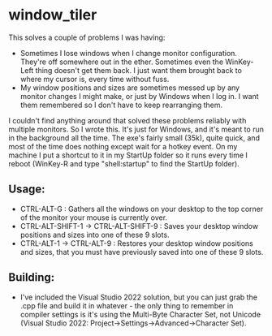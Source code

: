 # window_tiler

This solves a couple of problems I was having:
 - Sometimes I lose windows when I change monitor configuration. They're off somewhere out in the ether. Sometimes even the WinKey-Left thing doesn't get them back. I just want them brought back to where my cursor is, every time without fuss.
 - My window positions and sizes are sometimes messed up by any monitor changes I might make, or just by Windows when I log in. I want them remembered so I don't have to keep rearranging them.

I couldn't find anything around that solved these problems reliably with multiple monitors. So I wrote this.
It's just for Windows, and it's meant to run in the background all the time. The exe's fairly small (35k), quite quick, and most of the time does nothing except wait for a hotkey event. On my machine I put a shortcut to it in my StartUp folder so it runs every time I reboot (WinKey-R and type "shell:startup" to find the StartUp folder).

## Usage:
 - CTRL-ALT-G : Gathers all the windows on your desktop to the top corner of the monitor your mouse is currently over.
 - CTRL-ALT-SHIFT-1 -> CTRL-ALT-SHIFT-9 : Saves your desktop window positions and sizes into one of these 9 slots.
 - CTRL-ALT-1 -> CTRL-ALT-9 : Restores your desktop window positions and sizes, that you must have previously saved into one of these 9 slots.
 
## Building:
 - I've included the Visual Studio 2022 solution, but you can just grab the .cpp file and build it in whatever - the only thing to remember in compiler settings is it's using the Multi-Byte Character Set, not Unicode (Visual Studio 2022: Project->Settings->Advanced->Character Set).
